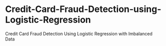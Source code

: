 # Credit-Card-Fraud-Detection-using-Logistic-Regression
Credit Card Fraud Detection Using Logistic Regression with Imbalanced Data
